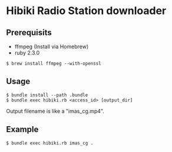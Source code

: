 # Hibiki Radio Station downloader

## Prerequisits

* ffmpeg (Install via Homebrew)
* ruby 2.3.0

```console
$ brew install ffmpeg --with-openssl
```

## Usage

```console
$ bundle install --path .bundle
$ bundle exec hibiki.rb <access_id> [output_dir]
```

Output filename is like a "imas_cg.mp4".

## Example

```console
$ bundle exec hibiki.rb imas_cg .
```


